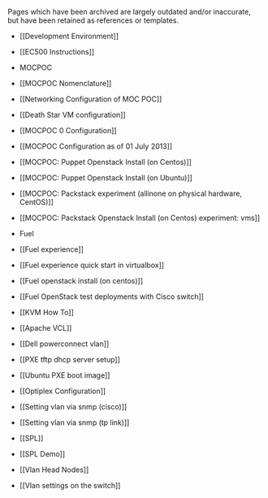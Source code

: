 Pages which have been archived are largely outdated and/or inaccurate, but have been retained as references or templates.

* [[Development Environment]]    
* [[EC500 Instructions]]

* MOCPOC
 * [[MOCPOC Nomenclature]]
 * [[Networking Configuration of MOC POC]]
 * [[Death Star VM configuration]]
 * [[MOCPOC 0 Configuration]]
 * [[MOCPOC Configuration as of 01 July 2013]]
 * [[MOCPOC: Puppet Openstack Install (on Centos)]]
 * [[MOCPOC: Puppet Openstack Install (on Ubuntu)]]
 * [[MOCPOC: Packstack experiment (allinone on physical hardware, CentOS)]]
 * [[MOCPOC: Packstack Openstack Install (on Centos) experiment: vms]]

* Fuel
 * [[Fuel experience]]
 * [[Fuel experience quick start in virtualbox]]
 * [[Fuel openstack install (on centos)]]
 * [[Fuel OpenStack test deployments with Cisco switch]]

* [[KVM How To]]
* [[Apache VCL]]
* [[Dell powerconnect vlan]]
* [[PXE tftp dhcp server setup]]
* [[Ubuntu PXE boot image]]
* [[Optiplex Configuration]]
* [[Setting vlan via snmp (cisco)]]
* [[Setting vlan via snmp (tp link)]]
* [[SPL]]
* [[SPL Demo]]
* [[Vlan Head Nodes]]
* [[Vlan settings on the switch]]
